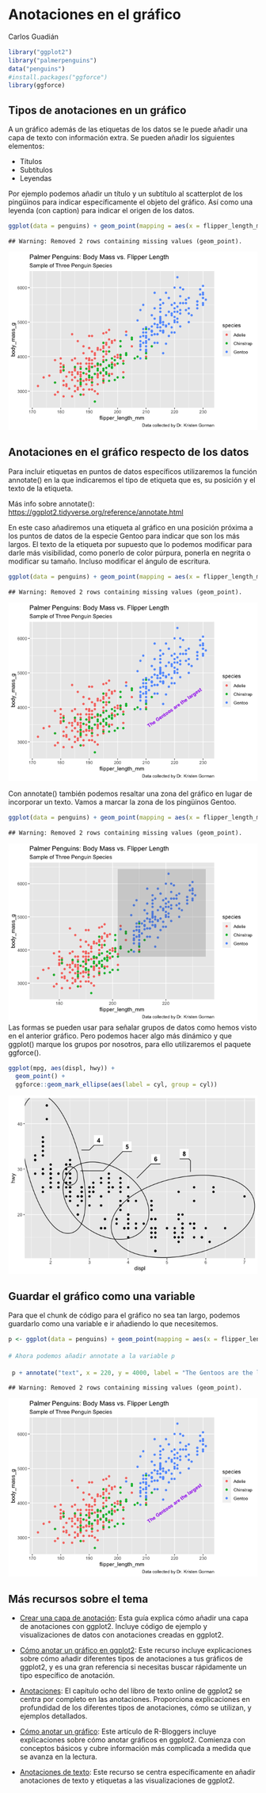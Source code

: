Anotaciones en el gráfico
================
Carlos Guadián

``` r
library("ggplot2")
library("palmerpenguins")
data("penguins")
#install.packages("ggforce")
library(ggforce)
```

## Tipos de anotaciones en un gráfico

A un gráfico además de las etiquetas de los datos se le puede añadir una
capa de texto con información extra. Se pueden añadir los siguientes
elementos:

-   Títulos
-   Subtítulos
-   Leyendas

Por ejemplo podemos añadir un título y un subtítulo al scatterplot de
los pingüinos para indicar específicamente el objeto del gráfico. Así
como una leyenda (con caption) para indicar el origen de los datos.

``` r
ggplot(data = penguins) + geom_point(mapping = aes(x = flipper_length_mm, y = body_mass_g, color = species)) + labs(title = "Palmer Penguins: Body Mass vs. Flipper Length", subtitle = "Sample of Three Penguin Species", caption = "Data collected by Dr. Kristen Gorman")
```

    ## Warning: Removed 2 rows containing missing values (geom_point).

![](04_Anotaciones_files/figure-gfm/unnamed-chunk-2-1.png)<!-- -->

## Anotaciones en el gráfico respecto de los datos

Para incluir etiquetas en puntos de datos específicos utilizaremos la
función annotate() en la que indicaremos el tipo de etiqueta que es, su
posición y el texto de la etiqueta.

Más info sobre annotate():
<https://ggplot2.tidyverse.org/reference/annotate.html>

En este caso añadiremos una etiqueta al gráfico en una posición próxima
a los puntos de datos de la especie Gentoo para indicar que son los más
largos. El texto de la etiqueta por supuesto que lo podemos modificar
para darle más visibilidad, como ponerlo de color púrpura, ponerla en
negrita o modificar su tamaño. Incluso modificar el ángulo de escritura.

``` r
ggplot(data = penguins) + geom_point(mapping = aes(x = flipper_length_mm, y = body_mass_g, color = species)) + labs(title = "Palmer Penguins: Body Mass vs. Flipper Length", subtitle = "Sample of Three Penguin Species", caption = "Data collected by Dr. Kristen Gorman") + annotate("text", x = 220, y = 4000, label = "The Gentoos are the largest", color = "purple", fontface = "bold", size = 3.5, angle = 35)
```

    ## Warning: Removed 2 rows containing missing values (geom_point).

![](04_Anotaciones_files/figure-gfm/unnamed-chunk-3-1.png)<!-- -->

Con annotate() también podemos resaltar una zona del gráfico en lugar de
incorporar un texto. Vamos a marcar la zona de los pingüinos Gentoo.

``` r
ggplot(data = penguins) + geom_point(mapping = aes(x = flipper_length_mm, y = body_mass_g, color = species)) + labs(title = "Palmer Penguins: Body Mass vs. Flipper Length", subtitle = "Sample of Three Penguin Species", caption = "Data collected by Dr. Kristen Gorman") + annotate("rect", xmin = 202,xmax = 235, ymin = 3800, ymax = 6450, alpha = .2)
```

    ## Warning: Removed 2 rows containing missing values (geom_point).

![](04_Anotaciones_files/figure-gfm/unnamed-chunk-4-1.png)<!-- --> Las
formas se pueden usar para señalar grupos de datos como hemos visto en
el anterior gráfico. Pero podemos hacer algo más dinámico y que ggplot()
marque los grupos por nosotros, para ello utilizaremos el paquete
ggforce().

``` r
ggplot(mpg, aes(displ, hwy)) +
  geom_point() + 
  ggforce::geom_mark_ellipse(aes(label = cyl, group = cyl))
```

![](04_Anotaciones_files/figure-gfm/unnamed-chunk-5-1.png)<!-- -->

## Guardar el gráfico como una variable

Para que el chunk de código para el gráfico no sea tan largo, podemos
guardarlo como una variable e ir añadiendo lo que necesitemos.

``` r
p <- ggplot(data = penguins) + geom_point(mapping = aes(x = flipper_length_mm, y = body_mass_g, color = species)) + labs(title = "Palmer Penguins: Body Mass vs. Flipper Length", subtitle = "Sample of Three Penguin Species", caption = "Data collected by Dr. Kristen Gorman")

# Ahora podemos añadir annotate a la variable p

 p + annotate("text", x = 220, y = 4000, label = "The Gentoos are the largest", color = "purple", fontface = "bold", size = 3.5, angle = 35)
```

    ## Warning: Removed 2 rows containing missing values (geom_point).

![](04_Anotaciones_files/figure-gfm/unnamed-chunk-6-1.png)<!-- -->

## Más recursos sobre el tema

-   [Crear una capa de
    anotación](https://ggplot2.tidyverse.org/reference/annotate.html):
    Esta guía explica cómo añadir una capa de anotaciones con ggplot2.
    Incluye código de ejemplo y visualizaciones de datos con anotaciones
    creadas en ggplot2.

-   [Cómo anotar un gráfico en
    ggplot2](https://www.r-graph-gallery.com/233-add-annotations-on-ggplot2-chart.html):
    Este recurso incluye explicaciones sobre cómo añadir diferentes
    tipos de anotaciones a tus gráficos de ggplot2, y es una gran
    referencia si necesitas buscar rápidamente un tipo específico de
    anotación.

-   [Anotaciones](https://ggplot2-book.org/annotations.html): El
    capítulo ocho del libro de texto online de ggplot2 se centra por
    completo en las anotaciones. Proporciona explicaciones en
    profundidad de los diferentes tipos de anotaciones, cómo se
    utilizan, y ejemplos detallados.

-   [Cómo anotar un
    gráfico](https://www.r-bloggers.com/2017/02/how-to-annotate-a-plot-in-ggplot2/):
    Este artículo de R-Bloggers incluye explicaciones sobre cómo anotar
    gráficos en ggplot2. Comienza con conceptos básicos y cubre
    información más complicada a medida que se avanza en la lectura.

-   [Anotaciones de
    texto](https://viz-ggplot2.rsquaredacademy.com/textann.html): Este
    recurso se centra específicamente en añadir anotaciones de texto y
    etiquetas a las visualizaciones de ggplot2.
